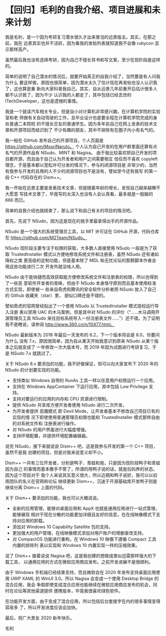 ﻿# 【回归】毛利的自我介绍、项目进展和未来计划

我是毛利，是一个因为考研复习潜水很久才出来冒泡的远景版主。其实，在那之前，我在
远景其实也并不活跃，因为看我的发帖列表就知道我不会像 rubycon 显示那样高产。

虽然最后我也没有选择考研，因为自己不擅长背书和写文案，至少在现阶段是这样的。

简单的说明了自己潜水的情况后，就要开始真正的自我介绍了，当然要是有人问我为什么
要这样做，原因也很简单，因为潜水太久了估计现在再发帖也没人认识我了，这也算是重
新向大家科普我自己。其实，自从远景几年前重开后估计很多人都不认识我了，因为不少
认识我的人都走了，其中包括已经去世的 ITechDeveloper，这也是遗憾的事情。

我是一个就读汽车相关专业，但是自小对计算机非常感兴趣，在计算机学院的实验室和老
师做有关自动驾驶的工作，且毕业设计也是要全程在计算机学院完成的身处普通二本院校
的不擅长交友的普通学生。因为多年前自己在网上发表的技术文章和开源项目而结识到了
不少有趣的朋友，其中不排除有在圈子内小有名气的。

我一般在 GitHub 发布自己的开源项目，个人页面是 https://github.com/MouriNaruto。
个人认为自己开发的在用户群里面还算有点名气的开源作品有 NSudo、MINT 和 Nagisa。
由于我比较喜欢把自己开发的项目都开源，而且由于自己认为开发者和用户之间需要相互
信任而不喜欢 copyleft 理念，于是基本都以宽松许可分发的情况下，参与的闭源项目是
非常少的，当然有我参与开发的且用的人不少的闭源项目也不是没有，譬如至今还有我写
的第一段 C++ 代码存在的 Dism++。

我一开始在远景主要是发表技术文章，但是随着年龄的增长，发现自己越来越懒不大愿意
写技术文章了，毕竟写的太深入也没有人会认真看，最多就是一股脑的 666 而已。

简单的自我介绍也就结束了，那么说下和自己有关的项目的情况吧。

首先，先说下 NSudo，因为这是现在的我手里最拿得出手的开源作品。

NSudo 是一个强大的系统管理员工具，以 MIT 许可证在 GitHub 开源，代码仓库在 
https://github.com/M2Team/NSudo。

NSudo 现阶段主要专注于权限的获取，大多数人直接使用 NSudo 一般是为了获取 
TrustedInstaller 模式以方便地修改系统文件和注册表，虽然 NSudo 还有诸如降权之类
更高级的定制功能，但是基本除了 MDL 和无忧论坛的那群脚本作者会用这些功能进行二次
开发外就没啥人用。

NSudo 由于能快捷而高效获取能方便修改系统文件和注册表的权限，所以也得到了一些恶
意软件开发者的青睐，但由于 NSudo 本身恪守原则而且基本使用标准方式实现，即使被一
些来自奇虎和腾讯的安全软件分析者把 NSudo 放入了自己的 Github 收藏夹（star）里，
貌似口碑还是不错的。

譬如奇虎的官网曾经贴出了一个使用 NSudo 以 TrustedInstaller 模式提权运行导入注册
表以禁用 UAC 的木马案例，但是其中对 NSudo 的评价（“……木马调用开源管理员工具
NSudo 来往目标系统导入一份注册表文件……”）还不错。为了证明我不是瞎说，请参阅 
http://www.360.cn/n/10477.html。

NSudo 最新版本为 2018 年最后一天发布的 6.2，下一个版本将会是 8.0，你要问为什么
没有 7.x，原因很简单，因为自从某天开始我意识到原来 NSudo 从某个版本之后就变成了
一年修改一次大版本号，而 2019 年因为试图进行考研复习，于是 NSudo 7.x 就跳过了。

关于 NSudo 8.x 要添加的功能，我不好做保证，但可以向大家宣布下 2020 年的 NSudo 
的计划要实现的功能。

- 支持类似 Windows 自带的 RunAs 工具一样以任意用户权限运行一个应用。
- 支持在 Windows AppContainer 下运行应用，其中包括 Low Privilege 支持。
- 支持对要运行的应用的内存和 CPU 资源进行限制。
- 提供 NSudo 共享库方便开发者使用 NSudo 进行二次开发。
- 为开发者提供 恶魔模式 即 Devil Mode，让开发者基本不修改自己项目已有的实现的情
  况下即使使用普通管理员权限也能和 TrustedInstaller 模式那样自由的对系统文件和
  注册表进行操作。
- 对 NSudo 的用户界面进行大幅度增强。
- 支持环境配置，并提供环境配置编辑器。

说完 NSudo，接下来就说说 Dism++ 吧，这是我参与开发的第一个 C++ 项目，虽然不是我
创建的项目，但是对我来说意义却不小。

Dism++ 一共有三位开发者，分别是鸭子、青蛙和我，只是因为现阶段鸭子和青蛙因为自己
的事情而基本撒手不管了，所谓的用鸭子说的话，就是后妈养的状态。因为这个项目对于
我个人来说其实意义很大，所以近期和鸭子说好，我可以以初雨团队的名义在官网和论坛
继续更新 Dism++，沉迷于开源基础库开发鸭子则是继续分离 Dism++ 上面的代码。

关于 Dism++ 要添加的功能，我也可以大概说说。

- 全新的应用管理，能够对桌面应用和 AppX 也就是通用应用进行一站式管理，能够展现
  相对于现在分散的功能更加详细且友好的信息，在在线映像模式下支持对应用的卸载。
- 添加对 Windows 10 Capability Satellite 包的支持。
- 更加强大的用户管理，在线映像模式添加对用户账户的增删查改支持。
- 对 CompactOS 功能进行重构，在 Windows 10 映像下遵循 Compact 工具内置的排除列
  表以实现和 Windows 10 内置实现一样的压缩效果。

说了 Dism++ 接着说说 Nagisa 吧，这是我创建的想做成类似迅雷那样强大的下载工具，
以通用应用的方式在微软应用商店发布。之前开发进展不是很顺利。

由于 Windows 手机端已经结束支持，而且微软会在 2020 年发布支持桌面应用使用 UWP
XAML 的 WinUI 3.0。所以 Nagisa 会变成一个使用 Desktop Bridge 的混合应用，我会
争取即使变成混合应用也能继续在微软应用商店发布的机会，同时在论坛等其他渠道提供
便携版本，毕竟我很喜欢绿色软件。

在功能开发方面，由于变成了混合应用，所以包括后台套接字在内的很多事情变得容易多
了，所以开发进度应该会加快。

最后，祝广大景友 2020 新年快乐。

毛利
